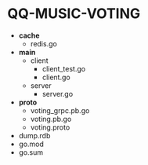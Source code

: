 # QQ-MUSIC-VOTING
- **cache**
  - redis.go
- **main**
  - client
    - client_test.go
    - client.go
  - server
    - server.go
- **proto**
  - voting_grpc.pb.go
  - voting.pb.go
  - voting.proto
- dump.rdb
- go.mod
- go.sum
